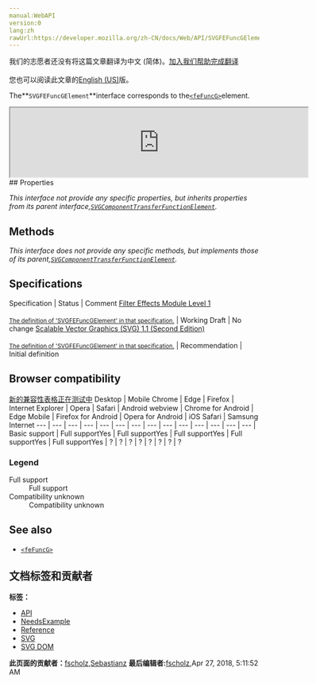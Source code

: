 ```yaml
---
manual:WebAPI
version:0
lang:zh
rawUrl:https://developer.mozilla.org/zh-CN/docs/Web/API/SVGFEFuncGElement
---
```




<bdi>我们的志愿者还没有将这篇文章翻译为<bdi>中文 (简体)</bdi>。[加入我们帮助完成翻译](%17702 "")<br></br>您也可以阅读此文章的[English (US)](%17530 "")版。</bdi>






The**`SVGFEFuncGElement`**interface corresponds to the[`<feFuncG>`](%17703 "The <feFuncG> SVG filter primitive defines the transfer function for the green component of the input graphic of its parent <feComponentTransfer> element.")element.

<iframe src='https://mdn.mozillademos.org/en-US/docs/Web/API/SVGFEFuncGElement$samples/inheritance_diagram?revision=1377359' width='600' height='140'></iframe>
## Properties<a name="Properties"></a>


<em>This interface not provide any specific properties, but inherits properties from its parent interface,[`SVGComponentTransferFunctionElement`](%17511 "The SVGComponentTransferFunctionElement interface defines a base interface used by the component transfer function interfaces.").</em>


## Methods<a name="Methods"></a>


<em>This interface does not provide any specific methods, but implements those of its parent,[`SVGComponentTransferFunctionElement`](%17511 "The SVGComponentTransferFunctionElement interface defines a base interface used by the component transfer function interfaces.").</em>


## Specifications<a name="Specifications"></a>
Specification | Status | Comment 
[Filter Effects Module Level 1<br></br><small>The definition of &#39;SVGFEFuncGElement&#39; in that specification.</small>](%17704 "") | Working Draft | No change 
[Scalable Vector Graphics (SVG) 1.1 (Second Edition)<br></br><small>The definition of &#39;SVGFEFuncGElement&#39; in that specification.</small>](%17705 "") | Recommendation | Initial definition 


## Browser compatibility<a name="Browser_compatibility"></a>
[新的兼容性表格正在测试中<i></i>](%3360 "")
<abbr>Desktop<i></i></abbr> | <abbr>Mobile<i></i></abbr> 
<abbr>Chrome<i></i></abbr> | <abbr>Edge<i></i></abbr> | <abbr>Firefox<i></i></abbr> | <abbr>Internet Explorer<i></i></abbr> | <abbr>Opera<i></i></abbr> | <abbr>Safari<i></i></abbr> | <abbr>Android webview<i></i></abbr> | <abbr>Chrome for Android<i></i></abbr> | <abbr>Edge Mobile<i></i></abbr> | <abbr>Firefox for Android<i></i></abbr> | <abbr>Opera for Android<i></i></abbr> | <abbr>iOS Safari<i></i></abbr> | <abbr>Samsung Internet<i></i></abbr> 
 ---  |  ---  |  ---  |  ---  |  ---  |  ---  |  ---  |  ---  |  ---  |  ---  |  ---  |  ---  |  ---  |  ---  | 
Basic support | <abbr>Full support</abbr>Yes | <abbr>Full support</abbr>Yes | <abbr>Full support</abbr>Yes | <abbr>Full support</abbr>Yes | <abbr>Full support</abbr>Yes | <abbr>?</abbr> | <abbr>?</abbr> | <abbr>?</abbr> | <abbr>?</abbr> | <abbr>?</abbr> | <abbr>?</abbr> | <abbr>?</abbr> | <abbr>?</abbr> 


### Legend<a name="Legend"></a>
<dl><dt><abbr>Full support</abbr></dt><dd>Full support</dd><dt><abbr>Compatibility unknown</abbr></dt><dd>Compatibility unknown</dd></dl>

## See also<a name="See_also"></a>

* [`<feFuncG>`](%17703 "The <feFuncG> SVG filter primitive defines the transfer function for the green component of the input graphic of its parent <feComponentTransfer> element.")



## 文档标签和贡献者
**标签：**
* [API](%50 "")
* [NeedsExample](%13047 "")
* [Reference](%3381 "")
* [SVG](%457 "")
* [SVG DOM](%17335 "")

**此页面的贡献者：**[fscholz](%60 ""),[Sebastianz](%4468 "")
**最后编辑者:**[fscholz](%60 ""),<time>Apr 27, 2018, 5:11:52 AM</time>



